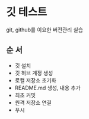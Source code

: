 # 깃 테스트
git, github를 이요한 버전관리 실습

## 순 서
- 깃 설치
- 깃 허브 계정 생성
- 로컬 저장소 초기화
- README.md 생성, 내용 추가
- 최초 커밋
- 원격 저장소 연결
- 푸시

